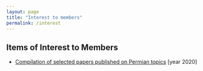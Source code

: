 ```yaml
---
layout: page
title: "Interest to members"
permalink: /interest
---
```

## Items of Interest to Members

* [Compilation of selected papers published on Permian topics](http://stratigraphy.org/subcommission-permian/Interests/2020) [year 2020]
